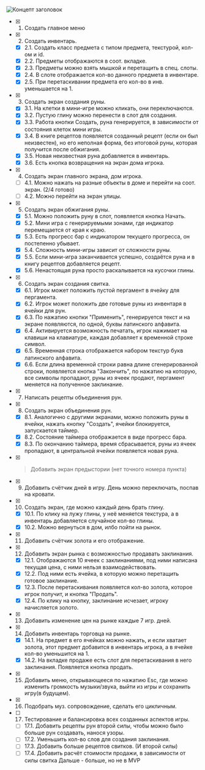 ![Концепт заголовок](https://i.ibb.co/SNvBqdD/roadmap-logo.png)

- [x] 1. Создать главное меню
- [x] 2. Создать инвентарь.
  - [x] 2.1. Создать класс предмета с типом предмета, текстурой, кол-ом и id.
  - [x] 2.2. Предметы отображаются в соот. вкладке.
  - [x] 2.3. Предметы можно взять мышкой и перетащить в спец. слоты.
  - [x] 2.4. В слоте отображается кол-во данного предмета в инвентаре.
  - [x] 2.5. При перетаскивании предмета его кол-во в инв. уменьшается на 1.
- [x] 3. Создать экран создания руны.
  - [x] 3.1. На клетки в мини-игре можно кликать, они переключаются.
  - [x] 3.2. Пустую глину можно перенести в слот для создания.
  - [x] 3.3. Работа кнопки Создать, руна генерируется, в зависимости от состояния клеток мини игры.
  - [x] 3.4. В книге рецептов появляется созданный рецепт (если он был неизвестен), но его неполная форма, без итоговой руны, которая получится после обжигания.
  - [x] 3.5. Новая неизвестная руна добавляется в инвентарь.
  - [x] 3.6. Есть кнопка возвращения на экран дома игрока.
- [x] 4. Создать экран главного экрана, дом игрока.
  - [ ] 4.1. Можно нажать на разные объекты в доме и перейти на соот. экран. (2/4 готово)
  - [ ] 4.2. Можно перейти на экран улицы.
- [x] 5. Создать экран обжигания руны.
  - [x] 5.1. Можно положить руну в слот, появляется кнопка Начать.
  - [x] 5.2. Мини игра с генерируемыми зонами, где индикатор перемещается от края к краю.
  - [x] 5.3. Есть прогресс бар с индикатором текущего прогресса, он постепенно убывает.
  - [x] 5.4. Сложность мини-игры зависит от сложности руны.
  - [x] 5.5. Если мини-игра заканчивается успешно, создаётся руна и в книгу рецептов добавляется рецепт.
  - [x] 5.6. Ненастоящая руна просто раскалывается на кусочки глины.
- [x] 6. Создать экран создания свитка.
  - [x] 6.1. Игрок может положить пустой пергамент в ячейку для пергамента.
  - [x] 6.2. Игрок может положить две готовые руны из инвентаря в ячейки для рун.
  - [x] 6.3. По нажатию кнопки "Применить", генерируется текст и на экране появляются, по одной, буквы латинского алфавита.
  - [x] 6.4. Активируется возможность печатать, игрок нажимает на клавиши на клавиатуре, каждая добавляет к временной строке символ.
  - [x] 6.5. Временная строка отображается набором текстур букв латинского алфавита.
  - [x] 6.6. Если длина временной строки равна длине сгенерированной строки, появляется кнопка "Закончить", по нажатию на которую, все символы пропадают, руны из ячеек продают, пергамент меняется на полученное заклинание.
- [x] 7. Написать рецепты объединения рун.
- [x] 8. Создать экран объединения рун.
  - [x] 8.1. Аналогично с другими экранами, можно положить руны в ячейки, нажать кнопку "Создать", ячейки блокируется, запускается таймер.
  - [x] 8.2. Состояние таймера отображается в виде прогресс бара.
  - [x] 8.3. По окончанию таймера, время сбрасывается, руны из ячеек пропадают, в центральной ячейки появляется новая руна.
- [x] > Добавить экран предыстории (нет точного номера пункта)
- [x] 9. Добавить счётчик дней в игру. День можно переключать, поспав на кровати.
- [x] 10. Создать экран, где можно каждый день брать глину.
  - [x] 10.1. По клику на лужу глины, у неё меняется текстура, а в инвентарь добавляется случайное кол-во глины.
  - [x] 10.2. Можно вернуться в дом, илбо пойти на рынок.
- [x] 11. Добавить счётчик золота и его отображение.
- [x] 12. Добавить экран рынка с возможностью продавать заклинания.
  - [x] 12.1. Отображаются 10 ячеек с заклинаниями, под ними написана текущая цена, с ними нельзя взаимодействовать.
  - [x] 12.2. Под ними есть ячейка, в которую можно перетащить готовое заклинание.
  - [x] 12.3. После перетаскивания появляется кол-во золота, которое игрок получит, и кнопка "Продать".
  - [x] 12.4. По клику на кнопку, заклинание исчезает, игроку начисляется золото.
- [x] 13. Добавить изменение цен на рынке каждые 7 игр. дней.
- [x] 14. Добавить инвентарь торговца на рынке.
  - [x] 14.1. На предмет в его ячейках можно нажать, и если хватает золота, этот предмет добавится в инвентарь игрока, а в ячейке кол-во уменьшится на 1.
  - [x] 14.2. На вкладке продаже есть слот для перетаскивания в него заклинания. Появляется кнопка продать.
- [x] 15. Добавить меню, открывающееся по нажатию Esc, где можно изменить громкость музыки/звука, выйти из игры и сохранить игру(в будущем).
- [x] 16. Подобрать муз. сопровождение, сделать его цикличным.
- [ ] 17. Тестирование и балансировка всех созданных аспектов игры.
  - [ ] 17.1. Добавить рецепты рун второй силы, чтобы можно было больше рун создавать, нанося узоры.
  - [ ] 17.2. Уменьшить кол-во слов для создания заклинания.
  - [ ] 17.3. Добавить больше рецептов свитков. (И второй силы)
  - [ ] 17.4. Добавить расчёт стоимости продажи, в зависимости от силы свитка
Дальше - больше, но не в MVP
